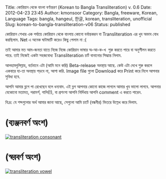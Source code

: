 Title: কোরিয়ান থেকে বাংলা বর্ণান্তরণ (Korean to Bangla Transliteration) v. 0.6
Date: 2012-04-23 23:45
Author: kmonsoor
Category: Bangla, freeware, Korean, Language
Tags: bangla, hangeul, 한글, korean, transliteration, unofficial
Slug: korean-to-bangla-transliteration-v06
Status: published

কোরিয়ান শেখার এক পর্যায়ে কোরিয়ান থেকে বাংলায় কোনো বর্নান্তকরন বা
Transliteration এর খুব অভাব বোধ করছিলাম. Net এ অনেক ঘাটাঘাটি করেও কিছু
পেলাম না :(

তাই আমার মত আম-জনতা যাতে নিজে নিজে কোরিয়ান ভাষার অ-আ-ক-খ  শুরু করতে
পারে বা অনুশীলন করতে পারে. তাই নিজেই একটা সহজবোধ্য Transliteration চার্ট
বানানোর সিদ্ধান্ত নিলাম.

<!--more-->

আলহামদুলিল্লাহ, বর্তমানে এটা (আমি মনে করি) Beta-release অবস্থায় আছে.
কেউ এটা দেখে শুরু করলে একবারে যা-তা অবস্থায় পড়বে না, আশা করি. Image
file গুলো Download করে Print করে নিলে আপনার সুবিধা হবে.

আপনি আমার ব্লগে পা রেখেছেন বলে ধন্যবাদ. এই ব্লগ আপনার কোনো কাজে লাগলে
আমার খুব ভালো লাগবে. আপনার যেকোনো মতামত, পরামর্শ, গালি(!), বা প্রশংসা
আপনি নির্দিধায় আপনি comment এ করতে পারেন.

বি:দ্র: যে শব্দগুলোর অর্থ আমার জানা আছে, সেগুলো আমি চার্টে (বন্ধনীর)
ভিতরে উল্লেখ করে দিলাম.

(ব্যঞ্জনবর্ণ অংশ)
=================

[![](http://kmonsoor.files.wordpress.com/2012/04/screenshot037.jpg "transliteration consonant")](http://kmonsoor.files.wordpress.com/2012/04/screenshot037.jpg)

(স্বরবর্ণ অংশ)
==============

[![](http://kmonsoor.files.wordpress.com/2012/04/screenshot036.jpg "transliteration vowel")](http://kmonsoor.files.wordpress.com/2012/04/screenshot036.jpg)
